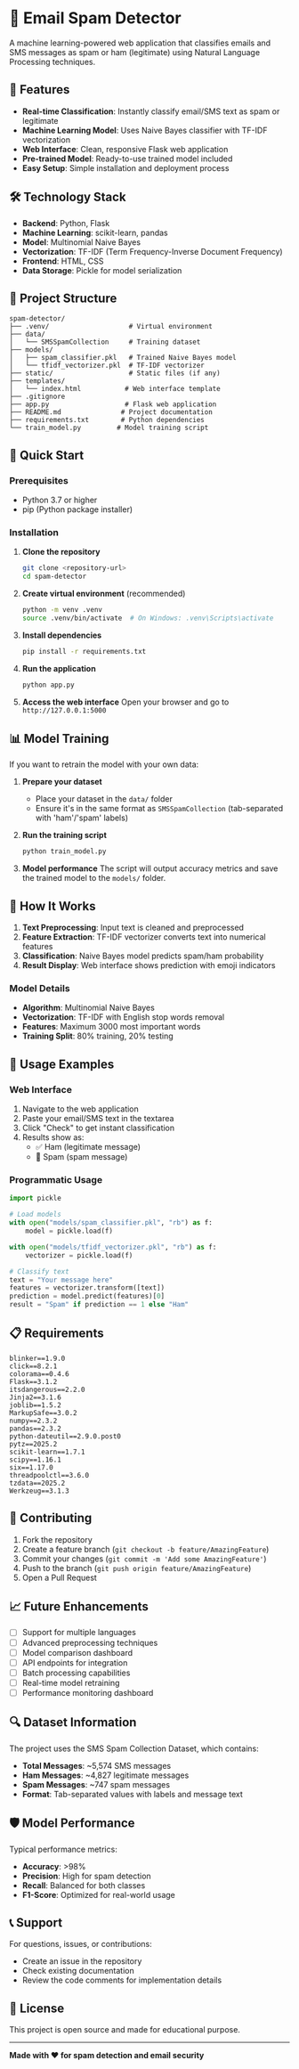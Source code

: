 # 📧 Email Spam Detector

A machine learning-powered web application that classifies emails and SMS messages as spam or ham (legitimate) using Natural Language Processing techniques.

## 🌟 Features

- **Real-time Classification**: Instantly classify email/SMS text as spam or legitimate
- **Machine Learning Model**: Uses Naive Bayes classifier with TF-IDF vectorization
- **Web Interface**: Clean, responsive Flask web application
- **Pre-trained Model**: Ready-to-use trained model included
- **Easy Setup**: Simple installation and deployment process

## 🛠️ Technology Stack

- **Backend**: Python, Flask
- **Machine Learning**: scikit-learn, pandas
- **Model**: Multinomial Naive Bayes
- **Vectorization**: TF-IDF (Term Frequency-Inverse Document Frequency)
- **Frontend**: HTML, CSS
- **Data Storage**: Pickle for model serialization

## 📁 Project Structure

```
spam-detector/
├── .venv/                    # Virtual environment
├── data/
│   └── SMSSpamCollection     # Training dataset
├── models/
│   ├── spam_classifier.pkl   # Trained Naive Bayes model
│   └── tfidf_vectorizer.pkl  # TF-IDF vectorizer
├── static/                   # Static files (if any)
├── templates/
│   └── index.html           # Web interface template
├── .gitignore
├── app.py                   # Flask web application
├── README.md               # Project documentation
├── requirements.txt        # Python dependencies
└── train_model.py         # Model training script
```

## 🚀 Quick Start

### Prerequisites

- Python 3.7 or higher
- pip (Python package installer)

### Installation

1. **Clone the repository**
   ```bash
   git clone <repository-url>
   cd spam-detector
   ```

2. **Create virtual environment** (recommended)
   ```bash
   python -m venv .venv
   source .venv/bin/activate  # On Windows: .venv\Scripts\activate
   ```

3. **Install dependencies**
   ```bash
   pip install -r requirements.txt
   ```

4. **Run the application**
   ```bash
   python app.py
   ```

5. **Access the web interface**
   Open your browser and go to `http://127.0.0.1:5000`

## 📊 Model Training

If you want to retrain the model with your own data:

1. **Prepare your dataset**
   - Place your dataset in the `data/` folder
   - Ensure it's in the same format as `SMSSpamCollection` (tab-separated with 'ham'/'spam' labels)

2. **Run the training script**
   ```bash
   python train_model.py
   ```

3. **Model performance**
   The script will output accuracy metrics and save the trained model to the `models/` folder.

## 🎯 How It Works

1. **Text Preprocessing**: Input text is cleaned and preprocessed
2. **Feature Extraction**: TF-IDF vectorizer converts text into numerical features
3. **Classification**: Naive Bayes model predicts spam/ham probability
4. **Result Display**: Web interface shows prediction with emoji indicators

### Model Details

- **Algorithm**: Multinomial Naive Bayes
- **Vectorization**: TF-IDF with English stop words removal
- **Features**: Maximum 3000 most important words
- **Training Split**: 80% training, 20% testing

## 📝 Usage Examples

### Web Interface
1. Navigate to the web application
2. Paste your email/SMS text in the textarea
3. Click "Check" to get instant classification
4. Results show as:
   - ✅ Ham (legitimate message)
   - 🚨 Spam (spam message)

### Programmatic Usage
```python
import pickle

# Load models
with open("models/spam_classifier.pkl", "rb") as f:
    model = pickle.load(f)

with open("models/tfidf_vectorizer.pkl", "rb") as f:
    vectorizer = pickle.load(f)

# Classify text
text = "Your message here"
features = vectorizer.transform([text])
prediction = model.predict(features)[0]
result = "Spam" if prediction == 1 else "Ham"
```

## 📋 Requirements

```
blinker==1.9.0
click==8.2.1
colorama==0.4.6
Flask==3.1.2
itsdangerous==2.2.0
Jinja2==3.1.6
joblib==1.5.2
MarkupSafe==3.0.2
numpy==2.3.2
pandas==2.3.2
python-dateutil==2.9.0.post0
pytz==2025.2
scikit-learn==1.7.1
scipy==1.16.1
six==1.17.0
threadpoolctl==3.6.0
tzdata==2025.2
Werkzeug==3.1.3
```

## 🤝 Contributing

1. Fork the repository
2. Create a feature branch (`git checkout -b feature/AmazingFeature`)
3. Commit your changes (`git commit -m 'Add some AmazingFeature'`)
4. Push to the branch (`git push origin feature/AmazingFeature`)
5. Open a Pull Request

## 📈 Future Enhancements

- [ ] Support for multiple languages
- [ ] Advanced preprocessing techniques
- [ ] Model comparison dashboard
- [ ] API endpoints for integration
- [ ] Batch processing capabilities
- [ ] Real-time model retraining
- [ ] Performance monitoring dashboard

## 🔍 Dataset Information

The project uses the SMS Spam Collection Dataset, which contains:
- **Total Messages**: ~5,574 SMS messages
- **Ham Messages**: ~4,827 legitimate messages
- **Spam Messages**: ~747 spam messages
- **Format**: Tab-separated values with labels and message text

## 🛡️ Model Performance

Typical performance metrics:
- **Accuracy**: >98%
- **Precision**: High for spam detection
- **Recall**: Balanced for both classes
- **F1-Score**: Optimized for real-world usage

## 📞 Support

For questions, issues, or contributions:
- Create an issue in the repository
- Check existing documentation
- Review the code comments for implementation details

## 📄 License

This project is open source and made for educational purpose.

---

**Made with ❤️ for spam detection and email security**